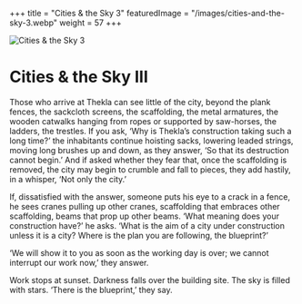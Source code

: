 +++
title = "Cities & the Sky 3"
featuredImage = "/images/cities-and-the-sky-3.webp"
weight = 57
+++

![Cities & the Sky 3](/images/cities-and-the-sky-3.webp)

# Cities & the Sky III

Those who arrive at Thekla can see little of the city, beyond the plank fences, the sackcloth screens, the scaffolding, the metal armatures, the wooden catwalks hanging from ropes or supported by saw-horses, the ladders, the trestles. If you ask, ‘Why is Thekla’s construction taking such a long time?’ the inhabitants continue hoisting sacks, lowering leaded strings, moving long brushes up and down, as they answer, ‘So that its destruction cannot begin.’ And if asked whether they fear that, once the scaffolding is removed, the city may begin to crumble and fall to pieces, they add hastily, in a whisper, ‘Not only the city.’

If, dissatisfied with the answer, someone puts his eye to a crack in a fence, he sees cranes pulling up other cranes, scaffolding that embraces other scaffolding, beams that prop up other beams. ‘What meaning does your construction have?’ he asks. ‘What is the aim of a city under construction unless it is a city? Where is the plan you are following, the blueprint?’

‘We will show it to you as soon as the working day is over; we cannot interrupt our work now,’ they answer.

Work stops at sunset. Darkness falls over the building site. The sky is filled with stars. ‘There is the blueprint,’ they say.